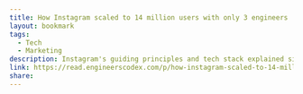 ```yaml
---
title: How Instagram scaled to 14 million users with only 3 engineers
layout: bookmark
tags:
  - Tech
  - Marketing
description: Instagram's guiding principles and tech stack explained simply
link: https://read.engineerscodex.com/p/how-instagram-scaled-to-14-million
share:
---
```


